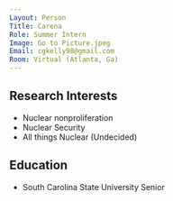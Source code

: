 ```yaml
---
Layout: Person
Title: Carena
Role: Summer Intern
Image: Go to Picture.jpeg
Email: cgkelly98@gmail.com
Room: Virtual (Atlanta, Ga)
---
```



## Research Interests

* Nuclear nonproliferation
* Nuclear Security
* All things Nuclear (Undecided)


## Education

* South Carolina State University Senior
